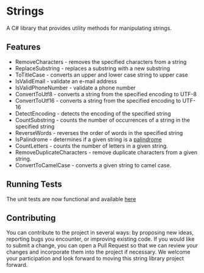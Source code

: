 
# Strings

A C# library that provides utility methods for manipulating strings.


## Features

- RemoveCharacters - removes the specified characters from a string
- ReplaceSubstring - replaces a substring with a new substring
- ToTitleCase - converts an upper and lower case string to upper case
- IsValidEmail - validate an e-mail address
- IsValidPhoneNumber - validate a phone number
- ConvertToUtf8 - converts a string from the specified encoding to UTF-8
- ConvertToUtf16 - converts a string from the specified encoding to UTF-16
- DetectEncoding - detects the encoding of the specified string
- CountSubstring - counts the number of occurrences of a string in the specified string
- ReverseWords - reverses the order of words in the specified string
- IsPalindrome - determines if a given string is a [palindrome](https://en.wikipedia.org/wiki/Palindrome)
- CountLetters - counts the number of letters in a given string.
- RemoveDuplicateCharacters - remove duplicate characters from a given string.
- ConvertToCamelCase - converts a given string to camel case.


## Running Tests
The unit tests are now functional and available [here](https://github.com/Antyss77/Strings/blob/master/StringUtilitiesTest/StringUtilitiesTest.cs)

## Contributing
You can contribute to the project in several ways: by proposing new ideas, reporting bugs you encounter, or improving existing code. If you would like to submit a change, you can open a Pull Request so that we can review your changes and incorporate them into the project if necessary. We welcome your participation and look forward to moving this string library project forward.


